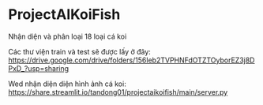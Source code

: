 # ProjectAIKoiFish
Nhận diện và phân loại 18 loại cá koi

Các thư viện train và test sẽ được lấy ở đây: https://drive.google.com/drive/folders/156leb2TVPHNFdOTZTOyborEZ3j8DPxD_?usp=sharing

Wed nhận diện diện hình ảnh cá koi: https://share.streamlit.io/tandong01/projectaikoifish/main/server.py
